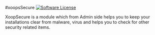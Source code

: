 #xoopsSecure
[![Software License](https://img.shields.io/badge/license-GPL-brightgreen.svg?style=flat)](LICENSE) 

XoopSecure is a module which from Admin side helps you to keep your installations clear from malware, virus and helps you to check for other security related items.

